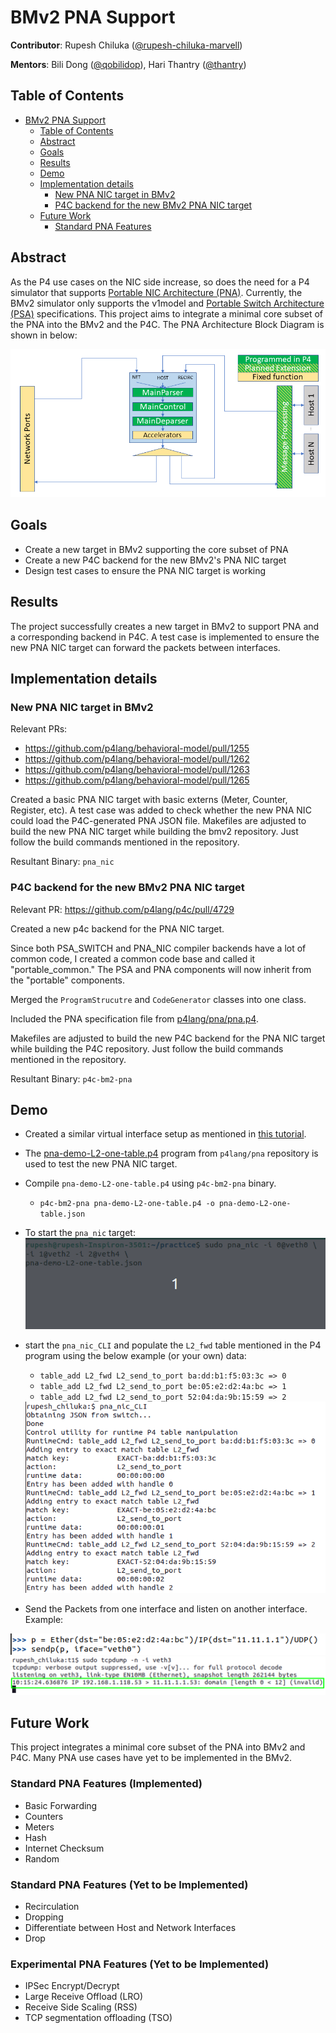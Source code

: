 # BMv2 PNA Support
**Contributor**: Rupesh Chiluka ([@rupesh-chiluka-marvell])

**Mentors**: Bili Dong ([@qobilidop]), Hari Thantry ([@thantry])

[@rupesh-chiluka-marvell]: https://github.com/rupesh-chiluka-marvell
[@qobilidop]: https://github.com/qobilidop
[@thantry]: https://github.com/thantry

## Table of Contents
- [BMv2 PNA Support](#bmv2-pna-support)
  - [Table of Contents](#table-of-contents)
  - [Abstract](#abstract)
  - [Goals](#goals)
  - [Results](#results)
  - [Demo](#demo)
  - [Implementation details](#implementation-details)
    - [New PNA NIC target in BMv2](#new-pna-nic-target-in-bmv2)
    - [P4C backend for the new BMv2 PNA NIC target](#p4c-backend-for-the-new-bmv2-pna-nic-target)
  - [Future Work](#future-work)
    - [Standard PNA Features](#standard-pna-features)

## Abstract

As the P4 use cases on the NIC side increase, so does the need for a P4 simulator that supports [Portable NIC Architecture (PNA)](https://p4.org/p4-spec/docs/PNA-v0.7.html). Currently, the BMv2 simulator only supports the v1model and [Portable Switch Architecture (PSA)](https://p4.org/p4-spec/docs/PSA-v1.2.html) specifications. This project aims to integrate a minimal core subset of the PNA into the BMv2 and the P4C. The PNA Architecture Block Diagram is shown in below:

<picture>
  <img alt="PNA Block Diagram" src="assets/pna-block-diagram.png">
</picture>


## Goals
- Create a new target in BMv2 supporting the core subset of PNA
- Create a new P4C backend for the new BMv2's PNA NIC target
- Design test cases to ensure the PNA NIC target is working


## Results
The project successfully creates a new target in BMv2 to support PNA and a corresponding backend in P4C. A test case is implemented to ensure the new PNA NIC target can forward the packets between interfaces.

## Implementation details

### New PNA NIC target in BMv2
Relevant PRs:
- https://github.com/p4lang/behavioral-model/pull/1255
- https://github.com/p4lang/behavioral-model/pull/1262
- https://github.com/p4lang/behavioral-model/pull/1263
- https://github.com/p4lang/behavioral-model/pull/1265

Created a basic PNA NIC target with basic externs (Meter, Counter, Register, etc). A test case was added to check whether the new PNA NIC could load the P4C-generated PNA JSON file. Makefiles are adjusted to build the new PNA NIC target while building the bmv2 repository. Just follow the build commands mentioned in the repository.

Resultant Binary: `pna_nic`

### P4C backend for the new BMv2 PNA NIC target
Relevant PR: https://github.com/p4lang/p4c/pull/4729

Created a new p4c backend for the PNA NIC target.

Since both PSA_SWITCH and PNA_NIC compiler backends have a lot of common code, I created a common code base and called it "portable_common." The PSA and PNA components will now inherit from the "portable" components.

Merged the `ProgramStrucutre` and `CodeGenerator` classes into one class.

Included the PNA specification file from [p4lang/pna/pna.p4](https://github.com/p4lang/pna/blob/main/pna.p4).

Makefiles are adjusted to build the new P4C backend for the PNA NIC target while building the P4C repository. Just follow the build commands mentioned in the repository.

Resultant Binary: `p4c-bm2-pna`

## Demo

- Created a similar virtual interface setup as mentioned in [this tutorial](https://hikingandcoding.com/2019/09/17/getting-started-with-p4/).

- The [pna-demo-L2-one-table.p4](https://github.com/p4lang/pna/blob/main/examples/pna-demo-L2-one-table.p4) program from `p4lang/pna` repository is used to test the new PNA NIC target.

- Compile `pna-demo-L2-one-table.p4` using `p4c-bm2-pna` binary.
  - `p4c-bm2-pna pna-demo-L2-one-table.p4 -o pna-demo-L2-one-table.json`

- To start the `pna_nic` target:
  <picture>
    <img alt="PNA Block Diagram" src="assets/pna_nic.gif">
  </picture>

- start the `pna_nic_CLI` and populate the `L2_fwd` table mentioned in the P4 program using the below example (or your own) data:
  - `table_add L2_fwd L2_send_to_port ba:dd:b1:f5:03:3c => 0`
  - `table_add L2_fwd L2_send_to_port be:05:e2:d2:4a:bc => 1`
  - `table_add L2_fwd L2_send_to_port 52:04:da:9b:15:59 => 2`

  <picture>
    <img alt="PNA NIC CLI" src="assets/pna_nic_CLI.png">
  </picture>

- Send the Packets from one interface and listen on another interface. Example:

<picture>
  <img alt="Sending packet from one veth0" src="assets/scapy-send-packet.png">
</picture>

<picture>
  <img alt="Listening on veth3" src="assets/tcpdump_veth3.png">
</picture>

## Future Work

This project integrates a minimal core subset of the PNA into BMv2 and P4C. Many PNA use cases have yet to be implemented in the BMv2.

### Standard PNA Features (Implemented)
- Basic Forwarding
- Counters
- Meters
- Hash
- Internet Checksum
- Random

### Standard PNA Features (Yet to be Implemented)
- Recirculation
- Dropping
- Differentiate between Host and Network Interfaces
- Drop

### Experimental PNA Features (Yet to be Implemented)
- IPSec Encrypt/Decrypt
- Large Receive Offload (LRO)
- Receive Side Scaling (RSS)
- TCP segmentation offloading (TSO)